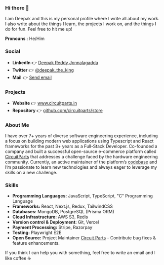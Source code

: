 ### Hi there 👋
I am Deepak and this is my personal profile where I write all about my work. I also write about the things I learn, the projects I work on, and the things I do for fun. Feel free to hit me up!

**Pronouns** : He/Him

### Social
- **LinkedIn** 👉 <a href="https://www.linkedin.com/in/deepak-reddy-jonnalagadda/" target="_blank">Deepak Reddy Jonnalagadda</a>
- **Twitter** 👉 <a href="https://twitter.com/deepak_the_king" target="_blank">@deepak_the_king</a>
- **Mail** 👉 <a href="mailto:deepakreddy.jdr@gmail.com">Send email</a>

### Projects
- **Website** 👉 <a href="https://circuitparts.in" target="_blank">www.circuitparts.in</a>
- **Repository** 👉 <a href="https://github.com/circuitparts/store" target="_blank">github.com/circuitparts/store</a>

### About Me
I have over 7+ years of diverse software engineering experience, including a focus on building modern web applications using Typescript and React frameworks for the past 3+ years as a Full-Stack Developer. Co-founded a company and built a successful open-source e-commerce platform called [CircuitParts](https://circuitparts.in) that addresses a challenge faced by the hardware engineering community. Currently, an active maintainer of the platform’s [codebase](https://github.com/circuitparts/store) and I’m passionate to learn new technologies and always eager to leverage my skills on a new challenge.

### Skills
- **Programming Languages:** JavaScript, TypeScript, "C" Programming Language
- **Frameworks:** React, Next.js, Redux, TailwindCSS
- **Databases:** MongoDB, PostgreSQL (Prisma ORM)
- **Cloud Infrastructure:** AWS S3, Redis
- **Version control & Deployment:** Git, Vercel
- **Payment Processing:** Stripe, Razorpay
- **Testing:** Playwright E2E
- **Open Source:** Project Maintainer [Circuit Parts](https://github.com/circuitparts/store) - Contribute bug fixes & feature enhancements.

If you think I can help you with something, feel free to write an email and I like coffee ☕️
